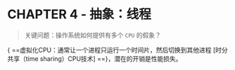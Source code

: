 # CHAPTER 4 - 抽象：线程

> 关键问题：操作系统如何提供有多个 `CPU` 的假象？

{ ==虚拟化CPU：通常让一个进程只运行一个时间片，然后切换到其他进程 [时分共享（time sharing）CPU技术] ==}，潜在的开销是性能损失。
